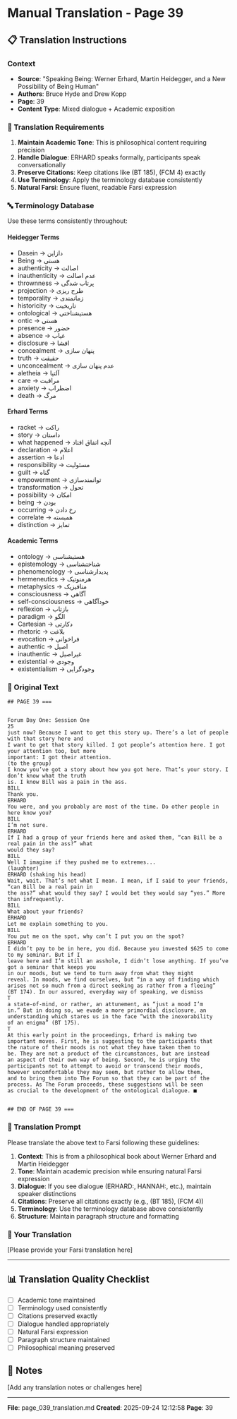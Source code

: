 # Manual Translation - Page 39

## 📋 Translation Instructions

### Context
- **Source**: "Speaking Being: Werner Erhard, Martin Heidegger, and a New Possibility of Being Human"
- **Authors**: Bruce Hyde and Drew Kopp
- **Page**: 39
- **Content Type**: Mixed dialogue + Academic exposition

### 🎯 Translation Requirements

1. **Maintain Academic Tone**: This is philosophical content requiring precision
2. **Handle Dialogue**: ERHARD speaks formally, participants speak conversationally
3. **Preserve Citations**: Keep citations like (BT 185), (FCM 4) exactly
4. **Use Terminology**: Apply the terminology database consistently
5. **Natural Farsi**: Ensure fluent, readable Farsi expression

### 🔤 Terminology Database

Use these terms consistently throughout:

#### Heidegger Terms
- Dasein → دازاین
- Being → هستی
- authenticity → اصالت
- inauthenticity → عدم اصالت
- thrownness → پرتاب شدگی
- projection → طرح ریزی
- temporality → زمانمندی
- historicity → تاریخیت
- ontological → هستیشناختی
- ontic → هستی
- presence → حضور
- absence → غیاب
- disclosure → افشا
- concealment → پنهان سازی
- truth → حقیقت
- unconcealment → عدم پنهان سازی
- aletheia → آلتیا
- care → مراقبت
- anxiety → اضطراب
- death → مرگ

#### Erhard Terms
- racket → راکت
- story → داستان
- what happened → آنچه اتفاق افتاد
- declaration → اعلام
- assertion → ادعا
- responsibility → مسئولیت
- guilt → گناه
- empowerment → توانمندسازی
- transformation → تحول
- possibility → امکان
- being → بودن
- occurring → رخ دادن
- correlate → همبسته
- distinction → تمایز

#### Academic Terms
- ontology → هستیشناسی
- epistemology → شناختشناسی
- phenomenology → پدیدارشناسی
- hermeneutics → هرمنوتیک
- metaphysics → متافیزیک
- consciousness → آگاهی
- self-consciousness → خودآگاهی
- reflexion → بازتاب
- paradigm → الگو
- Cartesian → دکارتی
- rhetoric → بلاغت
- evocation → فراخوانی
- authentic → اصیل
- inauthentic → غیراصیل
- existential → وجودی
- existentialism → وجودگرایی


### 📝 Original Text

```
## PAGE 39 ===

 
Forum Day One: Session One 
25
just now? Because I want to get this story up. There’s a lot of people with that story here and
I want to get that story killed. I got people’s attention here. I got your attention too, but more
important: I got their attention.
(to the group)
I know you’ve got a story about how you got here. That’s your story. I don’t know what the truth 
is. I know Bill was a pain in the ass.
BILL
Thank you.
ERHARD
You were, and you probably are most of the time. Do other people in here know you?
BILL
I’m not sure.
ERHARD
If I had a group of your friends here and asked them, “can Bill be a real pain in the ass?” what 
would they say? 
BILL 
Well I imagine if they pushed me to extremes...
(laughter)
ERHARD (shaking his head)
Wait, wait. That’s not what I mean. I mean, if I said to your friends, “can Bill be a real pain in
the ass?” what would they say? I would bet they would say “yes.” More than infrequently.
BILL
What about your friends?
ERHARD
Let me explain something to you.
BILL
You put me on the spot, why can’t I put you on the spot?
ERHARD
I didn’t pay to be in here, you did. Because you invested $625 to come to my seminar. But if I
leave here and I’m still an asshole, I didn’t lose anything. If you’ve got a seminar that keeps you 
in our moods, but we tend to turn away from what they might 
reveal. In moods, we find ourselves, but “in a way of finding which 
arises not so much from a direct seeking as rather from a fleeing”
(BT 174). In our assured, everyday way of speaking, we dismiss
T
a state-of-mind, or rather, an attunement, as “just a mood I’m 
in.” But in doing so, we evade a more primordial disclosure, an
understanding which stares us in the face “with the inexorability
of an enigma” (BT 175). 
T
At this early point in the proceedings, Erhard is making two 
important moves. First, he is suggesting to the participants that
the nature of their moods is not what they have taken them to
be. They are not a product of the circumstances, but are instead 
an aspect of their own way of being. Second, he is urging the
participants not to attempt to avoid or transcend their moods,
however uncomfortable they may seem, but rather to allow them,
and to bring them into The Forum so that they can be part of the 
process. As The Forum proceeds, these suggestions will be seen
as crucial to the development of the ontological dialogue. ■


## END OF PAGE 39 ===
```

### 🤖 Translation Prompt

Please translate the above text to Farsi following these guidelines:

1. **Context**: This is from a philosophical book about Werner Erhard and Martin Heidegger
2. **Tone**: Maintain academic precision while ensuring natural Farsi expression
3. **Dialogue**: If you see dialogue (ERHARD:, HANNAH:, etc.), maintain speaker distinctions
4. **Citations**: Preserve all citations exactly (e.g., (BT 185), (FCM 4))
5. **Terminology**: Use the terminology database above consistently
6. **Structure**: Maintain paragraph structure and formatting

### 📄 Your Translation

[Please provide your Farsi translation here]

---

## 📊 Translation Quality Checklist

- [ ] Academic tone maintained
- [ ] Terminology used consistently
- [ ] Citations preserved exactly
- [ ] Dialogue handled appropriately
- [ ] Natural Farsi expression
- [ ] Paragraph structure maintained
- [ ] Philosophical meaning preserved

## 📝 Notes

[Add any translation notes or challenges here]

---

**File**: page_039_translation.md
**Created**: 2025-09-24 12:12:58
**Page**: 39
